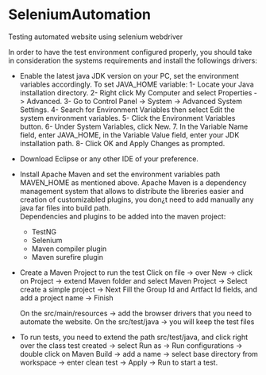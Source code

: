 # SeleniumAutomation
Testing automated website using selenium webdriver

In order to have the test environment configured properly, you should take in consideration the systems requirements and install the followings drivers:

- Enable the latest java JDK version on your PC, set the environment variables accordingly.
    To set JAVA_HOME variable:
    1- Locate your Java installation directory.
    2- Right click My Computer and select Properties -> Advanced.
    3- Go to Control Panel -> System -> Advanced System Settings.
    4- Search for Environment Variables then select Edit the system environment variables.
    5- Click the Environment Variables button.
    6- Under System Variables, click New.
    7. In the Variable Name field, enter JAVA_HOME, in the Variable Value field, enter your JDK installation path.
    8- Click OK and Apply Changes as prompted.
- Download Eclipse or any other IDE of your preference.   
- Install Apache Maven and set the environment variables path MAVEN_HOME as mentioned above. Apache Maven is a dependency management system that       allows to distribute the libreries easier and creation of customizabled plugins, you don¿t need to add manually any java far files into    build path.  
  Dependencies and plugins to be added into the maven project:
    - TestNG
    - Selenium
    - Maven compiler plugin
    - Maven surefire plugin
 
 - Create a Maven Project to run the test
   Click on file -> over New -> click on Project -> extend Maven folder and select Maven Project -> Select create a simple project -> Next
   Fill the Group Id and Artfact Id fields, and add a project name -> Finish
   
   On the src/main/resources -> add the browser drivers that you need to automate the website.
   On the src/test/java -> you will keep the test files
   
  - To run tests, you need to extend the path src/test/java, and click right over the class test created -> select Run as -> Run               configurations -> double click on Maven Build -> add a name -> select base directory from workspace -> enter clean test -> Apply ->       Run to start a test.
  

